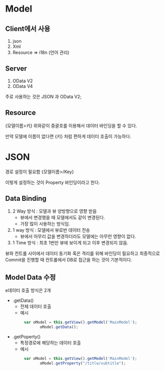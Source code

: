 # Model
## Client에서 사용
1. json 
2. Xml
3. Resource => i18n (언어 관리)

## Server
1. OData V2
2. OData V4

주로 사용하는 것은
JSON 과 OData V2;

## Resource 
{모델이름>키}
위와같이 중괄호를 이용해서 데이터 바인딩을 할 수 있다.

만약 모델에 이름이 없다면 {키} 처럼 편하게 데이터 호출이 가능하다.

# JSON
경로 설정이 필요함
{모델이름>/Key}

이렇게 설정하는 것이 Property 바인딩이라고 한다.

## Data Binding

1. 2 Way 방식 : 모델과 뷰 양방향으로 영향 받음
    - 뷰에서 변경했을 때 모델에서도 같이 변경된다.
    - 가장 많이 사용하는 방식임.
2. 1 way 방식 : 모델에서 뷰로반 데이터 전송 
    - 뷰에서 아무리 값을 변경하더라도 모델에는 아무런 영향이 없다.
3. 1 Time 방식 : 최초 1번만 뷰에 보이게 되고 이후 변경되지 않음.

뷰와 컨트롤 사이에서 데이터 동기화 혹은 격리를 위해 바인딩이 필요하고
최종적으로 Commit을 진행할 때 컨트롤에서 DB로 접근을 하는 것이 기본적이다.


## Model Data 수정 

e데이터 호출 방식은 2개
- .getData()
    - 전체 데이터 호출
    - 예시 
    ```js
         var oModel = this.getView().getModel('MainModel');
                oModel.getData();
    ```
- .getPoperty()
    - 특정경로에 해당하는 데이터 호출 
    - 예시 
    ```js
         var oModel = this.getView().getModel('MainModel');
                oModel.getProperty("/title/subtitle");
    ```